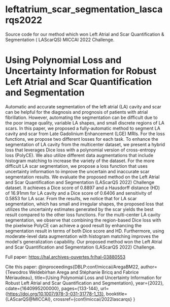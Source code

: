 # leftatrium_scar_segmentation_lascarqs2022
Source code for our method which won Left Atrial and Scar Quantification &amp; Segmentation ( LAScarQS) MICCAI 2022 Challenge.

# Using Polynomial Loss and Uncertainty Information for Robust Left Atrial and Scar Quantification and Segmentation

Automatic and accurate segmentation of the left atrial (LA) cavity and scar can be helpful for the diagnosis and prognosis of patients with atrial fibrillation. However, automating the segmentation can be difficult due to the poor image quality, variable LA shapes, and small discrete regions of LA scars. In this paper, we proposed a fully-automatic method to segment LA cavity and scar from Late Gadolinium Enhancement (LGE) MRIs. For the loss functions, we propose two different losses for each task. To enhance the segmentation of LA cavity from the multicenter dataset, we present a hybrid loss that leverages Dice loss with a polynomial version of cross-entropy loss (PolyCE). We also utilize different data augmentations that include histogram matching to increase the variety of the dataset. For the more difficult LA scar segmentation, we propose a loss function that uses uncertainty information to improve the uncertain and inaccurate scar segmentation results. We evaluate the proposed method on the Left Atrial and Scar Quantification and Segmentation (LAScarQS 2022) Challenge dataset. It achieves a Dice score of 0.8897 and a Hausdorff distance (HD) of 16.91mm for LA cavity and a Dice score of 0.6406 and sensitivity of 0.5853 for LA scar. From the results, we notice that for LA scar segmentation, which has small and irregular shapes, the proposed loss that utilizes the uncertainty estimates generated by the scar yields the best result compared to the other loss functions. For the multi-center LA cavity segmentation, we observe that combining the region-based Dice loss with the pixelwise PolyCE can achieve a good result by enhancing the segmentation result in terms of both Dice score and HD. Furthermore, using moderate-level data augmentation with histogram matching improves the model's generalization capability. Our proposed method won the Left Atrial and Scar Quantification and Segmentation (LAScarQS 2022) Challenge.

Full paper: https://hal.archives-ouvertes.fr/hal-03880553

Cite this paper:
@inproceedings{DBLP:conf/miccai/AregaBM22,
  author={Tewodros Weldebirhan Arega and Stéphanie Bricq and Fabrice Mériaudeau},
  title={Using Polynomial Loss and Uncertainty Information for Robust Left Atrial and Scar Quantification and Segmentation},
  year={2022},
  cdate={1640995200000},
  pages={133-144},
  url={https://doi.org/10.1007/978-3-031-31778-1_13},
  booktitle={LAScarQS@MICCAI},
  crossref={conf/miccai/2022lascarqs}
}
